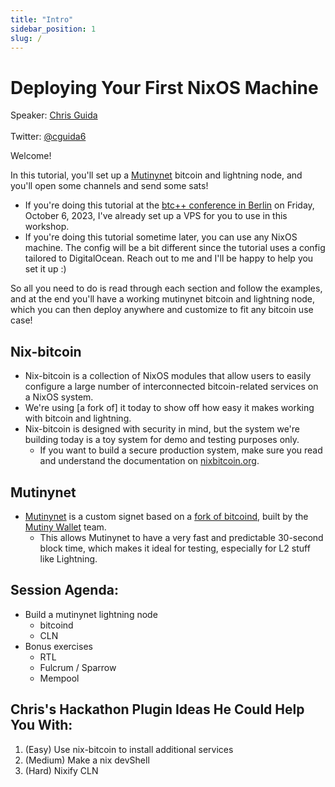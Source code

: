 ```yaml
---
title: "Intro"
sidebar_position: 1
slug: /
---
```



#  Deploying Your First NixOS Machine

Speaker: [Chris Guida](https://github.com/chrisguida) <br></br>
Twitter: [@cguida6](https://x.com/cguida6)

Welcome! 

In this tutorial, you'll set up a [Mutinynet](https://mutinynet.com) bitcoin and lightning node, and you'll open some channels and send some sats!

- If you're doing this tutorial at the [btc++ conference in Berlin](https://btcplusplus.dev/berlin23/talks#cguida) on Friday, October 6, 2023, I've already set up a VPS for you to use in this workshop.
- If you're doing this tutorial sometime later, you can use any NixOS machine. The config will be a bit different since the tutorial uses a config tailored to DigitalOcean. Reach out to me and I'll be happy to help you set it up :)

So all you need to do is read through each section and follow the examples, and at the end you'll have a working mutinynet bitcoin and lightning node, which you can then deploy anywhere and customize to fit any bitcoin use case!

## Nix-bitcoin
- Nix-bitcoin is a collection of NixOS modules that allow users to easily configure a large number of interconnected bitcoin-related services on a NixOS system.
- We're using [a fork of] it today to show off how easy it makes working with bitcoin and lightning.
- Nix-bitcoin is designed with security in mind, but the system we're building today is a toy system for demo and testing purposes only.
  - If you want to build a secure production system, make sure you read and understand the documentation on [nixbitcoin.org](https://nixbitcoin.org).

## Mutinynet
- [Mutinynet](https://mutinynet.com) is a custom signet based on a [fork of bitcoind](https://github.com/benthecarman/bitcoin/tree/configure-signet-blockitme), built by the [Mutiny Wallet](https://mutinywallet.com) team.
  - This allows Mutinynet to have a very fast and predictable 30-second block time, which makes it ideal for testing, especially for L2 stuff like Lightning.

## Session Agenda:
- Build a mutinynet lightning node
  - bitcoind
  - CLN
- Bonus exercises
  - RTL
  - Fulcrum / Sparrow
  - Mempool

## Chris's Hackathon Plugin Ideas He Could Help You With:

1. (Easy) Use nix-bitcoin to install additional services
2. (Medium) Make a nix devShell
3. (Hard) Nixify CLN

